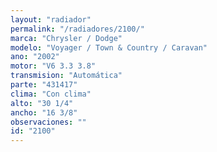 ```yaml
---
layout: "radiador"
permalink: "/radiadores/2100/"
marca: "Chrysler / Dodge"
modelo: "Voyager / Town & Country / Caravan"
ano: "2002"
motor: "V6 3.3 3.8"
transmision: "Automática"
parte: "431417"
clima: "Con clima"
alto: "30 1/4"
ancho: "16 3/8"
observaciones: ""
id: "2100"
---
```


